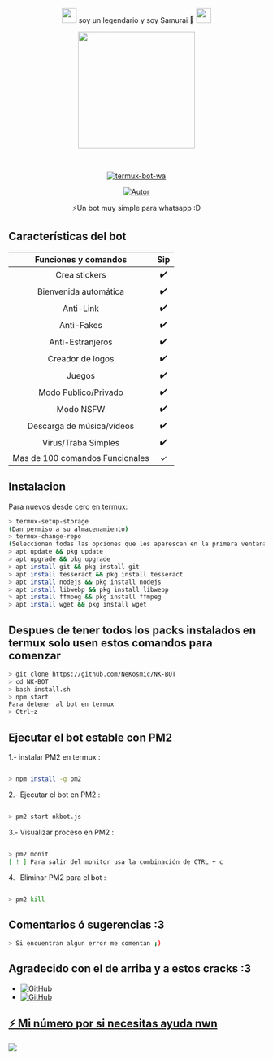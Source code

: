 <P align="center">
<img src="https://i.gifer.com/origin/84/84b7d7e62befb51f831bc0ed938c8742.gif" width="29px"> soy un legendario y soy Samurai 🥷 <img src="https://thumbs.gfycat.com/AdolescentAgileCoqui-size_restricted.gif" width="29px">
 <P align="center">
<img src="https://giffiles.alphacoders.com/152/15268.gif" width="230" height="230"/>
</p>
<br>

<p align="center">
<a href="#"><img title="termux-bot-wa" src="https://img.shields.io/badge/-TERMUX--BOT--WA-green?colorA=%23ff0000&colorB=%23017e40&style=for-the-badge"></a>
</p>
<p align="center">
<a href="https://github.com/NeKosmic"><img title="Autor" src="https://img.shields.io/badge/Autor-ALEX_GARCIA-orange?style=for-the-badge&logo=github"></a>
</p>
 
</details>
<P align="center">
⚡Un bot muy simple para whatsapp :D

</p>

## Características del bot 
|  Funciones y comandos  |                                           Sip |
| :---------------------------------------------: | :-----------: |
| Crea stickers|✔️|
| Bienvenida automática|✔️|
| Anti-Link|✔️|
| Anti-Fakes|✔️|
| Anti-Estranjeros|✔️|
| Creador de logos|✔️|
| Juegos|✔️|
| Modo Publico/Privado|✔️|
| Modo NSFW|✔️|
| Descarga de música/videos|✔️|
| Virus/Traba Simples|✔️|
| Mas de 100 comandos Funcionales|✓|

## Instalacion
Para nuevos desde cero en termux:
```bash
> termux-setup-storage
(Dan permiso a su almacenamiento)
> termux-change-repo
(Seleccionan todas las opciones que les aparescan en la primera ventana/En la segunda ventana seleccionan la opcion que contenga la letra 'termux.mentality.rip' )
> apt update && pkg update
> apt upgrade && pkg upgrade
> apt install git && pkg install git
> apt install tesseract && pkg install tesseract
> apt install nodejs && pkg install nodejs
> apt install libwebp && pkg install libwebp
> apt install ffmpeg && pkg install ffmpeg
> apt install wget && pkg install wget

```
## Despues de tener todos los packs instalados en termux solo usen estos comandos para comenzar
```bash
> git clone https://github.com/NeKosmic/NK-BOT 
> cd NK-BOT
> bash install.sh
> npm start
Para detener al bot en termux
> Ctrl+z
```
## Ejecutar el bot estable con PM2

1.- instalar PM2 en termux :
```bash

> npm install -g pm2
```  

2.- Ejecutar el bot en PM2 :
```bash 

> pm2 start nkbot.js
```
3.- Visualizar proceso en PM2 :
```bash 

> pm2 monit
[ ! ] Para salir del monitor usa la combinación de CTRL + c
```

4.- Eliminar PM2 para el bot :
```bash

> pm2 kill
```

## Comentarios ó sugerencias :3

```bash
> Si encuentran algun error me comentan ;)
```

## Agradecido con el de arriba y a estos cracks :3

* <a href="https://github.com/adiwajshing/Baileys"><img alt="GitHub" src="https://img.shields.io/badge/adiwajshing/Baileys%20-%23121011.svg?&style=for-the-badge&logo=github&logoColor=white">
* <a href="https://github.com/MhankBarBar"><img alt="GitHub" src="https://img.shields.io/badge/MhankBarBar%20-%23121011.svg?&style=for-the-badge&logo=github&logoColor=white">
</p>

## ⚡ Mi número por si necesitas ayuda nwn

<a href="https://wa.me/573245104054?text=Wenas...+deseo+aprender+instalar+al+bot"><img src="https://img.shields.io/badge/WhatsApp-25D366?style=for-the-badge&logo=whatsapp&logoColor=white" />
